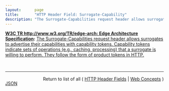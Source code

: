 ```yaml
---
layout:      page
title:       "HTTP Header Field: Surrogate-Capability"
description: "The Surrogate-Capabilities request header allows surrogates to advertise their capabilities with capability tokens. Capability tokens indicate sets of operations (e.g., caching, processing) that a surrogate is willing to perform. They follow the form of product tokens in HTTP."
---
```


**[W3C TR http://www.w3.org/TR/edge-arch: Edge Architecture Specification](/specs/W3C/TR/edge-arch "This document defines the Edge Architecture, which extend the Web infrastructure through the use of HTTP surrogates - intermediaries that act on behalf of an origin server."):** [The Surrogate-Capabilities request header allows surrogates to advertise their capabilities with capability tokens. Capability tokens indicate sets of operations (e.g., caching, processing) that a surrogate is willing to perform. They follow the form of product tokens in HTTP.](http://www.w3.org/TR/edge-arch/ "Read documentation for HTTP Header Field &#34;Surrogate-Capability&#34;")

<br/>
<hr/>

<p style="float : left"><a href="Surrogate-Capability.json" title="JSON representing this particular Web Concept">JSON</a></p>
<p style="text-align: right">Return to list of all ( <a href="../http-headers">HTTP Header Fields</a> | <a href="../">Web Concepts</a> )</p>
